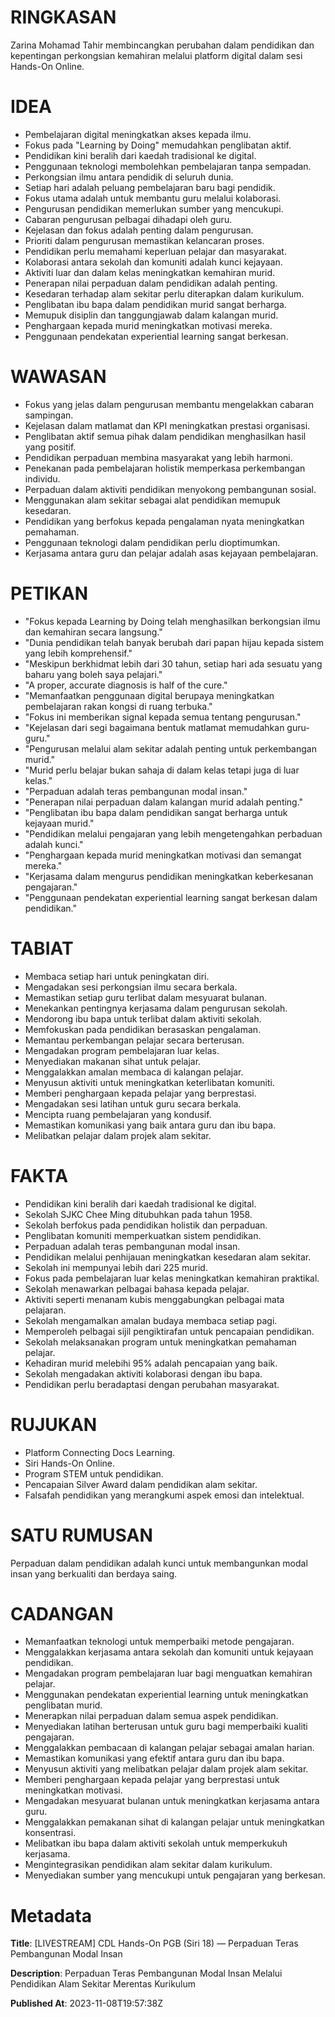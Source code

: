 # RINGKASAN
Zarina Mohamad Tahir membincangkan perubahan dalam pendidikan dan kepentingan perkongsian kemahiran melalui platform digital dalam sesi Hands-On Online.

# IDEA
- Pembelajaran digital meningkatkan akses kepada ilmu.
- Fokus pada "Learning by Doing" memudahkan penglibatan aktif.
- Pendidikan kini beralih dari kaedah tradisional ke digital.
- Penggunaan teknologi membolehkan pembelajaran tanpa sempadan.
- Perkongsian ilmu antara pendidik di seluruh dunia.
- Setiap hari adalah peluang pembelajaran baru bagi pendidik.
- Fokus utama adalah untuk membantu guru melalui kolaborasi.
- Pengurusan pendidikan memerlukan sumber yang mencukupi.
- Cabaran pengurusan pelbagai dihadapi oleh guru.
- Kejelasan dan fokus adalah penting dalam pengurusan.
- Prioriti dalam pengurusan memastikan kelancaran proses.
- Pendidikan perlu memahami keperluan pelajar dan masyarakat.
- Kolaborasi antara sekolah dan komuniti adalah kunci kejayaan.
- Aktiviti luar dan dalam kelas meningkatkan kemahiran murid.
- Penerapan nilai perpaduan dalam pendidikan adalah penting.
- Kesedaran terhadap alam sekitar perlu diterapkan dalam kurikulum.
- Penglibatan ibu bapa dalam pendidikan murid sangat berharga.
- Memupuk disiplin dan tanggungjawab dalam kalangan murid.
- Penghargaan kepada murid meningkatkan motivasi mereka.
- Penggunaan pendekatan experiential learning sangat berkesan.

# WAWASAN
- Fokus yang jelas dalam pengurusan membantu mengelakkan cabaran sampingan.
- Kejelasan dalam matlamat dan KPI meningkatkan prestasi organisasi.
- Penglibatan aktif semua pihak dalam pendidikan menghasilkan hasil yang positif.
- Pendidikan perpaduan membina masyarakat yang lebih harmoni.
- Penekanan pada pembelajaran holistik memperkasa perkembangan individu.
- Perpaduan dalam aktiviti pendidikan menyokong pembangunan sosial.
- Menggunakan alam sekitar sebagai alat pendidikan memupuk kesedaran.
- Pendidikan yang berfokus kepada pengalaman nyata meningkatkan pemahaman.
- Penggunaan teknologi dalam pendidikan perlu dioptimumkan.
- Kerjasama antara guru dan pelajar adalah asas kejayaan pembelajaran.

# PETIKAN
- "Fokus kepada Learning by Doing telah menghasilkan berkongsian ilmu dan kemahiran secara langsung."
- "Dunia pendidikan telah banyak berubah dari papan hijau kepada sistem yang lebih komprehensif."
- "Meskipun berkhidmat lebih dari 30 tahun, setiap hari ada sesuatu yang baharu yang boleh saya pelajari."
- "A proper, accurate diagnosis is half of the cure."
- "Memanfaatkan penggunaan digital berupaya meningkatkan pembelajaran rakan kongsi di ruang terbuka."
- "Fokus ini memberikan signal kepada semua tentang pengurusan."
- "Kejelasan dari segi bagaimana bentuk matlamat memudahkan guru-guru."
- "Pengurusan melalui alam sekitar adalah penting untuk perkembangan murid."
- "Murid perlu belajar bukan sahaja di dalam kelas tetapi juga di luar kelas."
- "Perpaduan adalah teras pembangunan modal insan."
- "Penerapan nilai perpaduan dalam kalangan murid adalah penting."
- "Penglibatan ibu bapa dalam pendidikan sangat berharga untuk kejayaan murid."
- "Pendidikan melalui pengajaran yang lebih mengetengahkan perbaduan adalah kunci."
- "Penghargaan kepada murid meningkatkan motivasi dan semangat mereka."
- "Kerjasama dalam mengurus pendidikan meningkatkan keberkesanan pengajaran."
- "Penggunaan pendekatan experiential learning sangat berkesan dalam pendidikan."

# TABIAT
- Membaca setiap hari untuk peningkatan diri.
- Mengadakan sesi perkongsian ilmu secara berkala.
- Memastikan setiap guru terlibat dalam mesyuarat bulanan.
- Menekankan pentingnya kerjasama dalam pengurusan sekolah.
- Mendorong ibu bapa untuk terlibat dalam aktiviti sekolah.
- Memfokuskan pada pendidikan berasaskan pengalaman.
- Memantau perkembangan pelajar secara berterusan.
- Mengadakan program pembelajaran luar kelas.
- Menyediakan makanan sihat untuk pelajar.
- Menggalakkan amalan membaca di kalangan pelajar.
- Menyusun aktiviti untuk meningkatkan keterlibatan komuniti.
- Memberi penghargaan kepada pelajar yang berprestasi.
- Mengadakan sesi latihan untuk guru secara berkala.
- Mencipta ruang pembelajaran yang kondusif.
- Memastikan komunikasi yang baik antara guru dan ibu bapa.
- Melibatkan pelajar dalam projek alam sekitar.

# FAKTA
- Pendidikan kini beralih dari kaedah tradisional ke digital.
- Sekolah SJKC Chee Ming ditubuhkan pada tahun 1958.
- Sekolah berfokus pada pendidikan holistik dan perpaduan.
- Penglibatan komuniti memperkuatkan sistem pendidikan.
- Perpaduan adalah teras pembangunan modal insan.
- Pendidikan melalui penhijauan meningkatkan kesedaran alam sekitar.
- Sekolah ini mempunyai lebih dari 225 murid.
- Fokus pada pembelajaran luar kelas meningkatkan kemahiran praktikal.
- Sekolah menawarkan pelbagai bahasa kepada pelajar.
- Aktiviti seperti menanam kubis menggabungkan pelbagai mata pelajaran.
- Sekolah mengamalkan amalan budaya membaca setiap pagi.
- Memperoleh pelbagai sijil pengiktirafan untuk pencapaian pendidikan.
- Sekolah melaksanakan program untuk meningkatkan pemahaman pelajar.
- Kehadiran murid melebihi 95% adalah pencapaian yang baik.
- Sekolah mengadakan aktiviti kolaborasi dengan ibu bapa.
- Pendidikan perlu beradaptasi dengan perubahan masyarakat.

# RUJUKAN
- Platform Connecting Docs Learning.
- Siri Hands-On Online.
- Program STEM untuk pendidikan.
- Pencapaian Silver Award dalam pendidikan alam sekitar.
- Falsafah pendidikan yang merangkumi aspek emosi dan intelektual.

# SATU RUMUSAN
Perpaduan dalam pendidikan adalah kunci untuk membangunkan modal insan yang berkualiti dan berdaya saing.

# CADANGAN
- Memanfaatkan teknologi untuk memperbaiki metode pengajaran.
- Menggalakkan kerjasama antara sekolah dan komuniti untuk kejayaan pendidikan.
- Mengadakan program pembelajaran luar bagi menguatkan kemahiran pelajar.
- Menggunakan pendekatan experiential learning untuk meningkatkan penglibatan murid.
- Menerapkan nilai perpaduan dalam semua aspek pendidikan.
- Menyediakan latihan berterusan untuk guru bagi memperbaiki kualiti pengajaran.
- Menggalakkan pembacaan di kalangan pelajar sebagai amalan harian.
- Memastikan komunikasi yang efektif antara guru dan ibu bapa.
- Menyusun aktiviti yang melibatkan pelajar dalam projek alam sekitar.
- Memberi penghargaan kepada pelajar yang berprestasi untuk meningkatkan motivasi.
- Mengadakan mesyuarat bulanan untuk meningkatkan kerjasama antara guru.
- Menggalakkan pemakanan sihat di kalangan pelajar untuk meningkatkan konsentrasi.
- Melibatkan ibu bapa dalam aktiviti sekolah untuk memperkukuh kerjasama.
- Mengintegrasikan pendidikan alam sekitar dalam kurikulum.
- Menyediakan sumber yang mencukupi untuk pengajaran yang berkesan.

# Metadata
**Title**: [LIVESTREAM] CDL Hands-On PGB (Siri 18) — Perpaduan Teras Pembangunan Modal Insan

**Description**: Perpaduan Teras Pembangunan Modal Insan Melalui Pendidikan Alam Sekitar Merentas Kurikulum

**Published At**: 2023-11-08T19:57:38Z